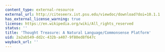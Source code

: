 ```yaml
---
content_type: external-resource
external_url: http://citeseerx.ist.psu.edu/viewdoc/download?doi=10.1.1.35.9720&rep=rep1&type=pdf
has_external_license_warning: true
license: https://en.wikipedia.org/wiki/All_rights_reserved
status: ''
title: 'Thought Treasure: A Natural Language/Commonsense Platform'
uid: 2a2ab549-dd2c-432b-a407-9f80ed8f647c
wayback_url: ''
---
```

